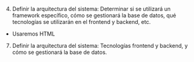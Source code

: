 4. Definir la arquitectura del sistema:
Determinar si se utilizará un framework específico, cómo se gestionará
la base de datos, qué tecnologías se utilizarán en el frontend y backend,
etc.

- Usaremos HTML

7. Definir la arquitectura del sistema:
Tecnologías frontend y backend, y cómo se gestionará la base de datos.

